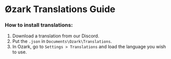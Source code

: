 # Øzark Translations Guide

### How to install translations:
1. Download a translation from our Discord.
2. Put the `.json` in `Documents\Ozark\Translations`.
3. In Ozark, go to `Settings > Translations` and load the language you wish to use.